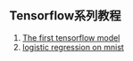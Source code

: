 ## Tensorflow系列教程

1. [The first tensorflow model](src/1_first_example/demo.py)
2. [logistic regression on mnist](src/2_logistic_regression_on_mnist/demo.py)